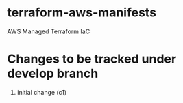 # terraform-aws-manifests
AWS Managed Terraform IaC
# Changes to be tracked under develop branch
1) initial change (c1)